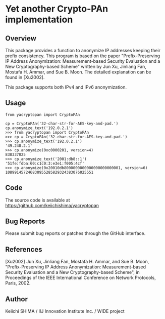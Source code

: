 # Yet another Crypto-PAn implementation

## Overview

This package provides a function to anonymize IP addresses keeping
their prefix consistency.  This program is based on the paper
"Prefix-Preserving IP Address Anonymization: Measurement-based
Security Evaluation and a New Cryptography-based Scheme" written by
Jun Xu, Jinliang Fan, Mostafa H. Ammar, and Sue B. Moon.  The detailed
explanation can be found in [Xu2002].

This package supports both IPv4 and IPv6 anonymization.

## Usage

    from yacryptopan import CryptoPAn

    cp = CryptoPAn('32-char-str-for-AES-key-and-pad.')
    cp.anonymize_text('192.0.2.1')
    >>> from yacryptopan import CryptoPAn
    >>> cp = CryptoPAn('32-char-str-for-AES-key-and-pad.')
    >>> cp.anonymize_text('192.0.2.1')
    '49.248.2.1'
    >>> cp.anonymize(0xc0000201, version=4)
    838337025
    >>> cp.anonymize_text('2001:db8::1')
    '51fe:fdba:60:c1c0:3:e3e1:f005:4cf'
    >>> cp.anonymize(0x20010db8000000000000000000000001, version=6)
    108991457246830955285829324383076025551

## Code

The source code is available at https://github.com/keiichishima/yacryptopan

## Bug Reports

Please submit bug reports or patches through the GitHub interface.

## References

[Xu2002] Jun Xu, Jinliang Fan, Mostafa H. Ammar, and Sue B. Moon,
"Prefix-Preserving IP Address Anonymization: Measurement-based
Security Evaluation and a New Cryptography-based Scheme", in
Proceedings of the IEEE International Conference on Network Protocols,
Paris, 2002.

## Author

Keiichi SHIMA
/ IIJ Innovation Institute Inc.
/ WIDE project

